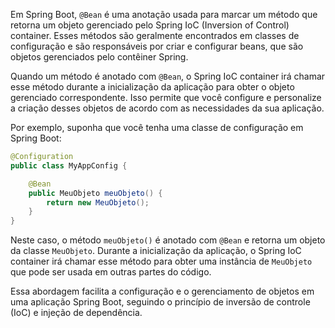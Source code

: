 
Em Spring Boot, `@Bean` é uma anotação usada para marcar um método que retorna um objeto gerenciado pelo Spring IoC (Inversion of Control) container. Esses métodos são geralmente encontrados em classes de configuração e são responsáveis por criar e configurar beans, que são objetos gerenciados pelo contêiner Spring.

Quando um método é anotado com `@Bean`, o Spring IoC container irá chamar esse método durante a inicialização da aplicação para obter o objeto gerenciado correspondente. Isso permite que você configure e personalize a criação desses objetos de acordo com as necessidades da sua aplicação.

Por exemplo, suponha que você tenha uma classe de configuração em Spring Boot:

```java
@Configuration
public class MyAppConfig {

    @Bean
    public MeuObjeto meuObjeto() {
        return new MeuObjeto();
    }
}
```

Neste caso, o método `meuObjeto()` é anotado com `@Bean` e retorna um objeto da classe `MeuObjeto`. Durante a inicialização da aplicação, o Spring IoC container irá chamar esse método para obter uma instância de `MeuObjeto` que pode ser usada em outras partes do código.

Essa abordagem facilita a configuração e o gerenciamento de objetos em uma aplicação Spring Boot, seguindo o princípio de inversão de controle (IoC) e injeção de dependência.